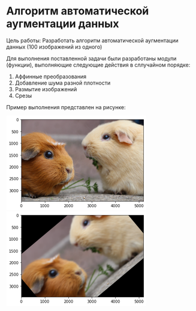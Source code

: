 # Алгоритм автоматической аугментации данных

Цель работы: Разработать алгоритм автоматической аугментации данных (100 изображений из одного)

Для выполнения поставленной задачи были разработаны модули (функции), выполняющие следующие действия в сллучайном порядке:

1. Аффинные преобразования
2. Добавление шума разной плотности
3. Размытие изображений
4. Срезы

Пример выполнения представлен на рисунке: 

![alt text](1.png)
![alt text](0.png)



   

